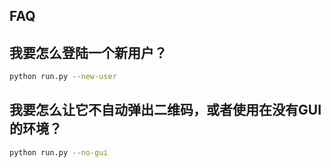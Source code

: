 FAQ
--------------

## 我要怎么登陆一个新用户？

```bash
python run.py --new-user
```

## 我要怎么让它不自动弹出二维码，或者使用在没有GUI的环境？

```bash
python run.py --no-gui
```